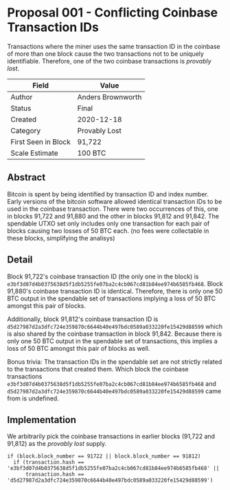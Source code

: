 # Proposal 001 - Conflicting Coinbase Transaction IDs
Transactions where the miner uses the same transaction ID in the coinbase of more than one
block cause the two transactions not to be uniquely identifiable. Therefore, one of the
two coinbase transactions is *provably lost*.

| Field               | Value             |
| --------------------|-------------------|
| Author              | Anders Brownworth |
| Status              | Final             |
| Created             | 2020-12-18        |
| Category            | Provably Lost     |
| First Seen in Block | 91,722            |
| Scale Estimate      | 100 BTC           |

## Abstract
Bitcoin is spent by being identified by transaction ID and index number. Early versions of
the bitcoin software allowed identical transaction IDs to be used in the coinbase transaction.
There were two occurrences of this, one in blocks 91,722 and 91,880 and the other in blocks
91,812 and 91,842. The spendable UTXO set only includes only one transaction for each pair of
blocks causing two losses of 50 BTC each. (no fees were collectable in these blocks, simplifying
the analisys)

## Detail
Block 91,722's coinbase transaction ID (the only one in the block) is
`e3bf3d07d4b0375638d5f1db5255fe07ba2c4cb067cd81b84ee974b6585fb468`. Block 91,880's coinbase
transaction ID is identical. Therefore, there is only one 50 BTC output in the spendable set of
transactions implying a loss of 50 BTC amongst this pair of blocks.

Additionally, block 91,812's coinbase transaction ID is
`d5d27987d2a3dfc724e359870c6644b40e497bdc0589a033220fe15429d88599` which is also shared by the
coinbase transaction in block 91,842. Because there is only one 50 BTC output in the spendable
set of transactions, this implies a loss of 50 BTC amongst this pair of blocks as well.

Bonus trivia: The transaction IDs in the spendable set are not strictly related to the transactions
that created them. Which block the coinbase transactions
`e3bf3d07d4b0375638d5f1db5255fe07ba2c4cb067cd81b84ee974b6585fb468` and
`d5d27987d2a3dfc724e359870c6644b40e497bdc0589a033220fe15429d88599` came from is undefined.

## Implementation
We arbitrarily pick the coinbase transactions in earlier blocks (91,722 and 91,812) as the
*provably lost* supply.
```
if (block.block_number == 91722 || block.block_number == 91812)
  if (transaction.hash == 'e3bf3d07d4b0375638d5f1db5255fe07ba2c4cb067cd81b84ee974b6585fb468' ||
      transaction.hash == 'd5d27987d2a3dfc724e359870c6644b40e497bdc0589a033220fe15429d88599')
```
